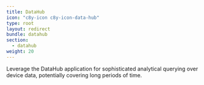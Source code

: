```yaml
---
title: DataHub
icon: "c8y-icon c8y-icon-data-hub"
type: root
layout: redirect
bundle: datahub
section:
  - datahub
weight: 20
---
```


Leverage the DataHub application for sophisticated analytical querying over device data, potentially covering long periods of time.
